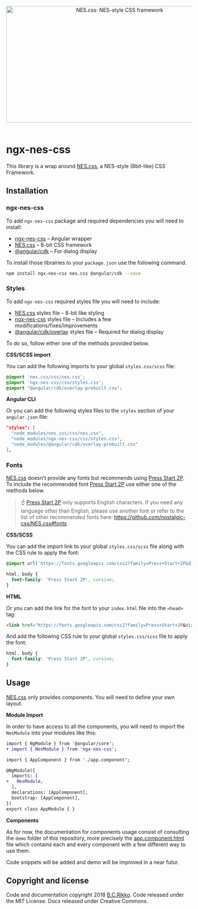 <div align="center">
  <a href="https://nostalgic-css.github.io/NES.css/" target="_blank"><img src="https://user-images.githubusercontent.com/5305599/49061716-da649680-f254-11e8-9a89-d95a7407ec6a.png" alt="NES.css: NES-style  CSS framework" style="max-width: 100%;" width="600" height="315"></a>
</div>

<br>

# ngx-nes-css

This library is a wrap around [NES.css](https://nostalgic-css.github.io/NES.css/), a NES-style (8bit-like) CSS Framework.

## Installation

### ngx-nes-css

To add `ngx-nes-css` package and required dependencies you will need to install:
- [ngx-nes-css](https://github.com/jfcere/ngx-nes-css) – Angular wrapper
- [NES.css](https://nostalgic-css.github.io/NES.css/) – 8-bit CSS framework
- [@angular/cdk](https://material.angular.io/cdk) – For dialog display

To install those librairies to your `package.json` use the following command.

```bash
npm install ngx-nes-css nes.css @angular/cdk --save
```

### Styles

To add `ngx-nes-css` required styles file you will need to include:
- [NES.css](https://nostalgic-css.github.io/NES.css/) styles file – 8-bit like styling
- [ngx-nes-css](https://github.com/jfcere/ngx-nes-css) styles file – Includes a few modifications/fixes/improvements
- [@angular/cdk/overlay](https://material.angular.io/cdk/overlay) styles file – Required for dialog display

To do so, follow either one of the methods provided below.

**CSS/SCSS import**

You can add the following imports to your global `styles.css/scss` file:

```scss
@import 'nes.css/css/nes.css';
@import 'ngx-nes-css/css/styles.css';
@import "@angular/cdk/overlay-prebuilt.css";
```

**Angular CLI**

Or you can add the following styles files to the `styles` section of your `angular.json` file:

```json
"styles": [
  "node_modules/nes.css/css/nes.css",
  "node_modules/ngx-nes-css/css/styles.css",
  "node_modules/@angular/cdk/overlay-prebuilt.css"
],
```

### Fonts

[NES.css](https://nostalgic-css.github.io/NES.css/) doesn't provide any fonts but recommends using [Press Start 2P](https://fonts.google.com/specimen/Press+Start+2P). To include the recommended font [Press Start 2P](https://fonts.google.com/specimen/Press+Start+2P) use either one of the methods below.

> ☝ [Press Start 2P](https://fonts.google.com/specimen/Press+Start+2P) only supports English characters. If you need any language other than English, please use another font or refer to the list of other recommended fonts here: https://github.com/nostalgic-css/NES.css#fonts

**CSS/SCSS**

You can add the import link to your global `styles.css/scss` file along with the CSS rule to apply the font:

```scss
@import url('https://fonts.googleapis.com/css2?family=Press+Start+2P&display=swap');

html, body {
  font-family: 'Press Start 2P', cursive;
}
```

**HTML**

Or you can add the link for the font to your `index.html` file into the `<head>` tag:

```html
<link href="https://fonts.googleapis.com/css2?family=Press+Start+2P&display=swap" rel="stylesheet">
```

And add the following CSS rule to your global `styles.css/scss` file to apply the font:

```css
html, body {
  font-family: 'Press Start 2P', cursive;
}
```

## Usage

[NES.css](https://nostalgic-css.github.io/NES.css/) only provides components. You will need to define your own layout.

**Module Import**

In order to have access to all the components, you will need to import the `NesModule` into your modules like this:

```diff
import { NgModule } from '@angular/core';
+ import { NesModule } from 'ngx-nes-css';

import { AppComponent } from './app.component';

@NgModule({
  imports: [
+   NesModule,
  ],
  declarations: [AppComponent],
  bootstrap: [AppComponent],
})
export class AppModule { }
```

**Components**

As for now, the documentation for components usage consist of consulting the `demo` folder of this repository, more precisely the [app.component.html](https://github.com/jfcere/ngx-nes-css/blob/master/demo/src/app/app.component.html) file which contains each and every component with a few different way to use them.

Code snippets will be added and demo will be improved in a near futur.

## Copyright and license

Code and documentation copyright 2018 [B.C.Rikko](https://github.com/BcRikko). Code released under the MIT License. Docs released under Creative Commons.
